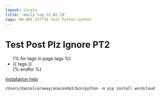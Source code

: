 ```yaml
---
layout: single
title: 'daily log 12.02.19'
tags: HW HW1 IST736 Test Python python
---
```


# Test Post Plz Ignore PT2

<ul>
  {% for tags in page.tags %}
    <li>{{ tags }}</li>
  {% endfor %}
</ul>

[Installation help](https://stackoverflow.com/a/53696150) 

`/Users/danielcaraway/anaconda3/bin/python -m pip install wordcloud`